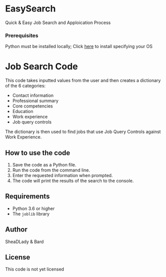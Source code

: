 # EasySearch
Quick &amp; Easy Job Search and Apploication Process

### Prerequisites

Python must be installed locally; Click [here](https://www.python.org/downloads/) to install specifying your OS

# Job Search Code

This code takes inputted values from the user and then creates a dictionary of the 6 categories:

* Contact information
* Professional summary
* Core competencies
* Education
* Work experience
* Job query controls

The dictionary is then used to find jobs that use Job Query Controls against Work Experience.

## How to use the code

1. Save the code as a Python file.
2. Run the code from the command line.
3. Enter the requested information when prompted.
4. The code will print the results of the search to the console.

## Requirements

* Python 3.6 or higher
* The `joblib` library

## Author

SheaDLady & Bard

## License

This code is not yet licensed
